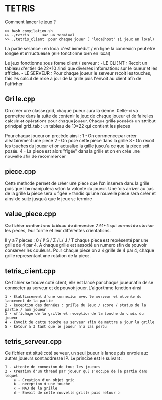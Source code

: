 # TETRIS

Comment lancer le jeux ? 

	>> bash compilation.sh 
	>> ./tetris      sur un terminal
	>> ./tetris_client  pour chaque jouer ( "localhost" si jeux en local)

La partie se lance : en local c'est immédiat /  en ligne la connexion peut etre longue et infructueuse (elle fonctionne bien en local)


Le jeux fonctionne sous forme client / serveur : 
	- LE CLIENT : Recoit un tableau d'entier de 22*10 ainsi que diverses informations sur le joueur et les affiche.
	- LE SERVEUR : Pour chaque joueur le serveur recoit les touches, fais les calcul de mise a jour de la grille puis l'envoit au client afin de l'afficher 





## Grille.cpp

On créer une classe grid, chaque joueur aura la sienne. Celle-ci va permettre dans la suite de contenir le jeux de chaque joueur et de faire les calculs et opérations pour chaque joueur. Chaque grille possède un attribut principal grid_tab : un tableau de 10*22 qui contient les pieces

Pour chaque joueur on procède ainsi : 
	1 -  On commence par créer aléatoirement une piece 
	2 -  On pose cette piece dans la grille 
	3 -  On recoit les touches du joueur et on actualise la grille jusqu'a ce que la piece soit posée. 
	4 - La piece est alors "figée" dans la grille et on en crée une nouvelle afin de recommencer 




## piece.cpp

Cette methode permet de créer une piece que l’on inserera dans la grille puis que l’on manipulera selon la volonté du joueur. Une fois arriver au bas de la grille la piece sera « figée » tandis qu’une nouvelle piece sera créer et ainsi de suite jusqu'à que le jeux se termine

 

## value_piece.cpp

Ce fichier contient une tableau de dimension 7*4*4*4 qui permet de stocker les pieces, leur forme et leur différentes orientations.

Il y a 7 pieces : 0 / I/ S / Z / L/ J / T  chaque piece est représenté par une grille de 4 par 4. A chaque grille est associé un numero afin de pouvoir conserver les couleurs. Pour chaque piece on a 4 grille de 4 par 4, chaque grille representant une rotation de la piece. 


## tetris_client.cpp 

Ce fichier se trouve coté client, elle est lancé par chaque joueur afin de se connecter au serveur et de pouvoir jouer. L'algorithme fonction ainsi 

	1 - Etablissement d'une connexion avec le serveur et attente du lancement de la partie 
	2 - Reception des données : grille du jeux / score / status de la partie / nom joueur 
	3 - Affichage de la grille et reception de la touche du choix du joueur 
	4 - Envoit de cette touche au serveur afin de mettre a jour la grille 
	5 - Retour a 3 tant que le joueur n'a pas perdu 

## tetris_serveur.cpp 

Ce fichier est situé coté serveur, un seul joueur le lance puis envoie aux autres joueurs sont addresse IP. Le principe est le suivant : 

	1 - Attente de connexion de tous les joueurs
	2 - Creation d'un thread par joueur qui s'occupe de la partie dans lequel 
		a - Creation d'un objet grid
		b - Reception d'une touche
		c - MAJ de la grille 
		d - Envoit de cette nouvelle grille puis retour b 
